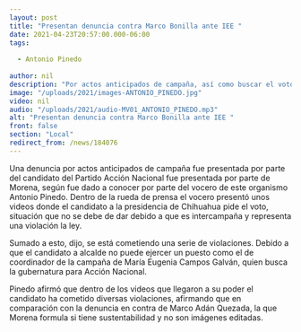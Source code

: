 ```yaml
---
layout: post
title: "Presentan denuncia contra Marco Bonilla ante IEE "
date: 2021-04-23T20:57:00.000-06:00
tags:
  
  - Antonio Pinedo
  
author: nil
description: "Por actos anticipados de campaña, así como buscar el voto."
image: "/uploads/2021/images-ANTONIO_PINEDO.jpg"
video: nil
audio: "/uploads/2021/audio-MV01_ANTONIO_PINEDO.mp3"
alt: "Presentan denuncia contra Marco Bonilla ante IEE "
front: false
section: "Local"
redirect_from: /news/184076
---
```


Una denuncia por actos anticipados de campaña fue presentada por parte del candidato del Partido Acción Nacional fue presentada por parte de Morena, según fue dado a conocer por parte del vocero de este organismo Antonio Pinedo.
Dentro de la rueda de prensa el vocero presentó unos videos donde el candidato a la presidencia de Chihuahua pide el voto, situación que no se debe de dar debido a que es intercampaña y representa una violación la ley.

Sumado a esto, dijo, se está cometiendo una serie de violaciones. Debido a que el candidato a alcalde no puede ejercer un puesto como el de coordinador de la campaña de María Eugenia Campos Galván, quien busca la gubernatura para Acción Nacional.

Pinedo afirmó que dentro de los videos que llegaron a su poder el candidato ha cometido diversas violaciones, afirmando que en comparación con la denuncia en contra de Marco Adán Quezada, la que Morena formula si tiene sustentabilidad y no son imágenes editadas.
